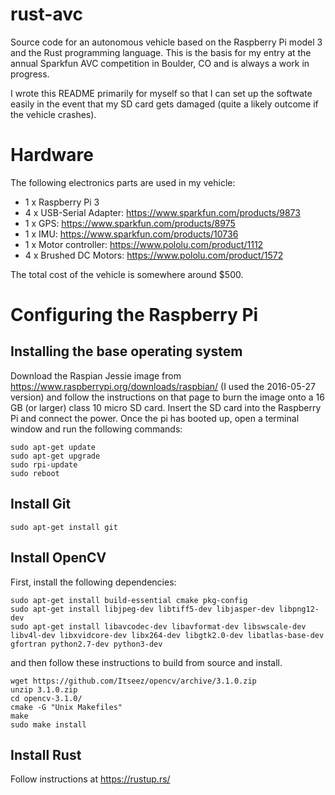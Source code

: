 # rust-avc

Source code for an autonomous vehicle based on the Raspberry Pi model 3 and the Rust programming language. This is the basis for my entry at the annual Sparkfun AVC competition in Boulder, CO and is always a work in progress.

I wrote this README primarily for myself so that I can set up the softwate easily in the event that my SD card gets damaged (quite a likely outcome if the vehicle crashes).

# Hardware

The following electronics parts are used in my vehicle:

- 1 x Raspberry Pi 3
- 4 x USB-Serial Adapter: https://www.sparkfun.com/products/9873
- 1 x GPS: https://www.sparkfun.com/products/8975
- 1 x IMU: https://www.sparkfun.com/products/10736
- 1 x Motor controller: https://www.pololu.com/product/1112
- 4 x Brushed DC Motors: https://www.pololu.com/product/1572

The total cost of the vehicle is somewhere around $500.

# Configuring the Raspberry Pi

## Installing the base operating system

Download the Raspian Jessie image from https://www.raspberrypi.org/downloads/raspbian/ (I used the 2016-05-27 version) and follow the instructions on that page to 
burn the image onto a 16 GB (or larger) class 10 micro SD card. Insert the SD card into the Raspberry Pi and connect the power. Once the pi has booted up, open a terminal window and run the following commands:

```
sudo apt-get update
sudo apt-get upgrade
sudo rpi-update
sudo reboot
```

## Install Git

```
sudo apt-get install git
```

## Install OpenCV

First, install the following dependencies:

```
sudo apt-get install build-essential cmake pkg-config
sudo apt-get install libjpeg-dev libtiff5-dev libjasper-dev libpng12-dev
sudo apt-get install libavcodec-dev libavformat-dev libswscale-dev libv4l-dev libxvidcore-dev libx264-dev libgtk2.0-dev libatlas-base-dev gfortran python2.7-dev python3-dev
```

 and then follow these instructions to build from source and install.

```
wget https://github.com/Itseez/opencv/archive/3.1.0.zip
unzip 3.1.0.zip
cd opencv-3.1.0/
cmake -G "Unix Makefiles"
make
sudo make install
```

## Install Rust

Follow instructions at https://rustup.rs/

